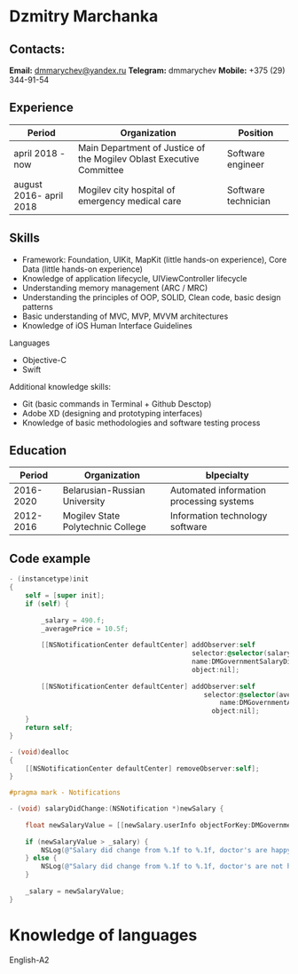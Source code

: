 # Dzmitry Marchanka


## Contacts:
**Email:** dmmarychev@yandex.ru
**Telegram:** dmmarychev
**Mobile:** +375 (29) 344-91-54


## Experience


Period | Organization | Position 
------ | -------------| --------
april 2018 - now | Main Department of Justice of the Mogilev Oblast Executive Committee | Software engineer
august 2016- april 2018 | Mogilev city hospital of emergency medical care | Software technician



## Skills
* Framework: Foundation, UIKit, MapKit (little hands-on experience), Core Data (little hands-on experience)
* Knowledge of application lifecycle, UIViewController lifecycle
* Understanding memory management (ARC / MRC)
* Understanding the principles of OOP, SOLID, Clean code, basic design patterns
* Basic understanding of MVC, MVP, MVVM architectures
* Knowledge of iOS Human Interface Guidelines

Languages
* Objective-C
* Swift

Additional knowledge skills:
* Git (basic commands in Terminal + Github Desctop)
* Adobe XD (designing and prototyping interfaces)
* Knowledge of basic methodologies and software testing process

## Education
Period | Organization | Ыpecialty 
------ | -------------| --------
2016-2020 | Belarusian-Russian University | Automated information processing systems
2012-2016 | Mogilev State Polytechnic College | Information technology software



## Code example
```Objective-C 
- (instancetype)init
{
    self = [super init];
    if (self) {
        
        _salary = 490.f;
        _averagePrice = 10.5f;
        
        [[NSNotificationCenter defaultCenter] addObserver:self
                                              selector:@selector(salaryDidChange:)
                                              name:DMGovernmentSalaryDidChangeNotification
                                              object:nil];
        
        [[NSNotificationCenter defaultCenter] addObserver:self
                                                 selector:@selector(averagePriceDidChange:)
                                                     name:DMGovernmentAveragePriceDidChangeNotification
                                                   object:nil];
    }
    return self;
}

- (void)dealloc
{
    [[NSNotificationCenter defaultCenter] removeObserver:self];
}

#pragma mark - Notifications

- (void) salaryDidChange:(NSNotification *)newSalary {
    
    float newSalaryValue = [[newSalary.userInfo objectForKey:DMGovernmentSalaryUserInfoKey] floatValue];
    
    if (newSalaryValue > _salary) {
        NSLog(@"Salary did change from %.1f to %.1f, doctor's are happy!", _salary, newSalaryValue);
    } else {
        NSLog(@"Salary did change from %.1f to %.1f, doctor's are not happy", _salary, newSalaryValue);
    }
    
    _salary = newSalaryValue;
}
```


# Knowledge of languages

English-A2
